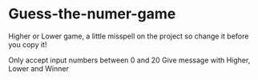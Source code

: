 # Guess-the-numer-game

Higher or Lower game, a little misspell on the project so change it before you copy it!


Only accept input numbers between 0 and 20
Give message with Higher, Lower and Winner 
